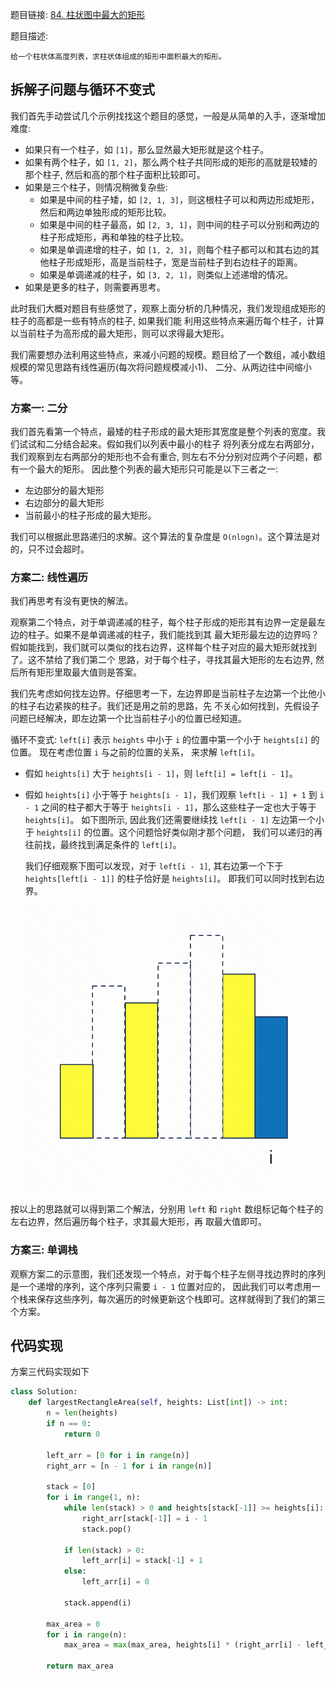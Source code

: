 题目链接: [84. 柱状图中最大的矩形](https://leetcode.cn/problems/largest-rectangle-in-histogram/description/)

题目描述:

```
给一个柱状体高度列表，求柱状体组成的矩形中面积最大的矩形。
```

## 拆解子问题与循环不变式

我们首先手动尝试几个示例找找这个题目的感觉，一般是从简单的入手，逐渐增加难度:
- 如果只有一个柱子，如 `[1]`，那么显然最大矩形就是这个柱子。
- 如果有两个柱子，如 `[1, 2]`，那么两个柱子共同形成的矩形的高就是较矮的那个柱子, 然后和高的那个柱子面积比较即可。
- 如果是三个柱子，则情况稍微复杂些:
  - 如果是中间的柱子矮，如 `[2, 1, 3]`，则这根柱子可以和两边形成矩形，然后和两边单独形成的矩形比较。
  - 如果是中间的柱子最高，如 `[2, 3, 1]`，则中间的柱子可以分别和两边的柱子形成矩形，再和单独的柱子比较。
  - 如果是单调递增的柱子，如 `[1, 2, 3]`，则每个柱子都可以和其右边的其他柱子形成矩形，高是当前柱子，宽是当前柱子到右边柱子的距离。
  - 如果是单调递减的柱子，如 `[3, 2, 1]`，则类似上述递增的情况。
- 如果是更多的柱子，则需要再思考。

此时我们大概对题目有些感觉了，观察上面分析的几种情况，我们发现组成矩形的柱子的高都是一些有特点的柱子, 如果我们能
利用这些特点来遍历每个柱子，计算以当前柱子为高形成的最大矩形，则可以求得最大矩形。

我们需要想办法利用这些特点，来减小问题的规模。题目给了一个数组，减小数组规模的常见思路有线性遍历(每次将问题规模减小1)、
二分、从两边往中间缩小等。

### 方案一: 二分

我们首先看第一个特点，最矮的柱子形成的最大矩形其宽度是整个列表的宽度。我们试试和二分结合起来。假如我们以列表中最小的柱子
将列表分成左右两部分，我们观察到左右两部分的矩形也不会有重合, 则左右不分分别对应两个子问题，都有一个最大的矩形。
因此整个列表的最大矩形只可能是以下三者之一:
- 左边部分的最大矩形
- 右边部分的最大矩形
- 当前最小的柱子形成的最大矩形。

我们可以根据此思路递归的求解。这个算法的复杂度是 `O(nlogn)`。这个算法是对的，只不过会超时。

### 方案二: 线性遍历

我们再思考有没有更快的解法。

观察第二个特点，对于单调递减的柱子，每个柱子形成的矩形其有边界一定是最左边的柱子。如果不是单调递减的柱子，我们能找到其
最大矩形最左边的边界吗？假如能找到，我们就可以类似的找右边界，这样每个柱子对应的最大矩形就找到了。这不禁给了我们第二个
思路，对于每个柱子，寻找其最大矩形的左右边界, 然后所有矩形里取最大值则是答案。

我们先考虑如何找左边界。仔细思考一下，左边界即是当前柱子左边第一个比他小的柱子右边紧挨的柱子。我们还是用之前的思路，先
不关心如何找到，先假设子问题已经解决，即左边第一个比当前柱子小的位置已经知道。

循环不变式: `left[i]` 表示 `heights` 中小于 `i` 的位置中第一个小于 `heights[i]` 的位置。
现在考虑位置 `i` 与之前的位置的关系， 来求解 `left[i]`。
- 假如 `heights[i]` 大于 `heights[i - 1]`，则 `left[i] = left[i - 1]`。
- 假如 `heights[i]` 小于等于 `heights[i - 1]`，我们观察 `left[i - 1] + 1` 到 `i - 1` 之间的柱子都大于等于
  `heights[i - 1]`，那么这些柱子一定也大于等于 `heights[i]`。
  如下图所示, 因此我们还需要继续找 `left[i - 1]` 左边第一个小于 `heights[i]` 的位置。这个问题恰好类似刚才那个问题，
  我们可以递归的再往前找，最终找到满足条件的 `left[i]`。

  我们仔细观察下图可以发现，对于 `left[i - 1]`, 其右边第一个下于 `heights[left[i - 1]]` 的柱子恰好是 `heights[i]`。
  即我们可以同时找到右边界。

  ![84_largest_rectangle_in_histogram_loop_stack.png](../images/84_largest_rectangle_in_histogram_loop_stack.png)

按以上的思路就可以得到第二个解法，分别用 `left` 和 `right` 数组标记每个柱子的左右边界，然后遍历每个柱子，求其最大矩形，再
取最大值即可。

### 方案三: 单调栈

观察方案二的示意图，我们还发现一个特点，对于每个柱子左侧寻找边界时的序列是一个递增的序列，这个序列只需要 `i - 1` 位置对应的，
因此我们可以考虑用一个栈来保存这些序列，每次遍历的时候更新这个栈即可。这样就得到了我们的第三个方案。

## 代码实现

方案三代码实现如下

```python
class Solution:
    def largestRectangleArea(self, heights: List[int]) -> int:
        n = len(heights)
        if n == 0:
            return 0
        
        left_arr = [0 for i in range(n)]
        right_arr = [n - 1 for i in range(n)]

        stack = [0]
        for i in range(1, n):
            while len(stack) > 0 and heights[stack[-1]] >= heights[i]:
                right_arr[stack[-1]] = i - 1
                stack.pop()

            if len(stack) > 0:
                left_arr[i] = stack[-1] + 1
            else:
                left_arr[i] = 0

            stack.append(i)

        max_area = 0
        for i in range(n):
            max_area = max(max_area, heights[i] * (right_arr[i] - left_arr[i] + 1))

        return max_area
```
